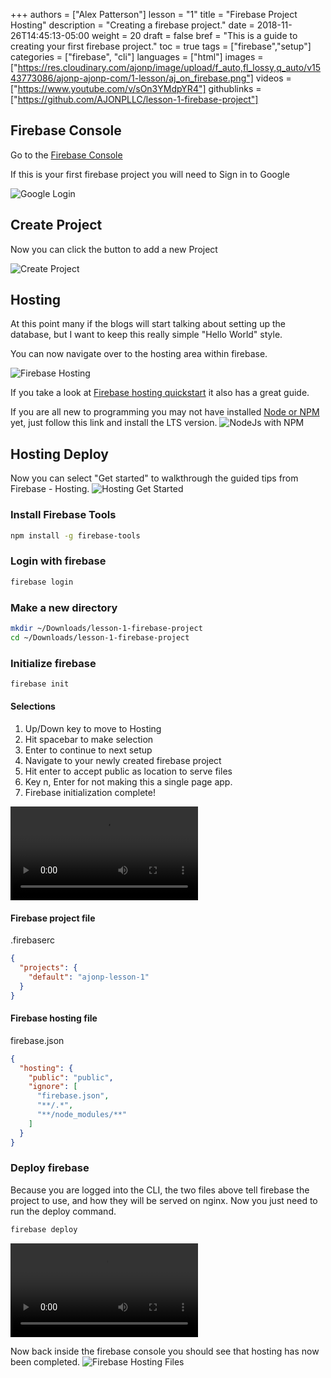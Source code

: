 +++
authors = ["Alex Patterson"]
lesson = "1"
title = "Firebase Project Hosting"
description = "Creating a firebase project."
date = 2018-11-26T14:45:13-05:00
weight = 20
draft = false
bref = "This is a guide to creating your first firebase project."
toc = true
tags = ["firebase","setup"]
categories = ["firebase", "cli"]
languages = ["html"]
images = ["https://res.cloudinary.com/ajonp/image/upload/f_auto,fl_lossy,q_auto/v1543773086/ajonp-ajonp-com/1-lesson/aj_on_firebase.png"]
videos = ["https://www.youtube.com/v/sOn3YMdpYR4"]
githublinks = ["https://github.com/AJONPLLC/lesson-1-firebase-project"]


## Firebase Console

Go to the [Firebase Console](https://console.firebase.google.com)

If this is your first firebase project you will need to Sign in to Google

![Google Login](https://res.cloudinary.com/ajonp/image/upload/f_auto,fl_lossy,q_auto/v1543272442/ajonp-ajonp-com/1-lesson/Screen_Shot_2018-11-26_at_5.44.44_PM.png)

## Create Project
Now you can click the button to add a new Project

![Create Project](https://res.cloudinary.com/ajonp/image/upload/f_auto,fl_lossy,q_auto/v1543272442/ajonp-ajonp-com/1-lesson/Screen_Shot_2018-11-26_at_5.46.16_PM.png)

## Hosting
At this point many if the blogs will start talking about setting up the database, but I want to keep this really simple "Hello World" style.

You can now navigate over to the hosting area within firebase.

![Firebase Hosting](https://res.cloudinary.com/ajonp/image/upload/f_auto,fl_lossy,q_auto/v1543452867/ajonp-ajonp-com/1-lesson/Screen_Shot_2018-11-28_at_7.49.10_PM.png)


If you take a look at [Firebase hosting quickstart](https://firebase.google.com/docs/hosting/) it also has a great guide.

If you are all new to programming you may not have installed [Node or NPM](https://nodejs.org/en/) yet, just follow this link and install the LTS version.
![NodeJs with NPM](https://res.cloudinary.com/ajonp/image/upload/f_auto,fl_lossy,q_auto/v1543691205/ajonp-ajonp-com/1-lesson/node_download.png)


## Hosting Deploy
Now you can select "Get started" to walkthrough the guided tips from Firebase - Hosting.
![Hosting Get Started](https://res.cloudinary.com/ajonp/image/upload/f_auto,fl_lossy,q_auto/v1543691320/ajonp-ajonp-com/1-lesson/Screen_Shot_2018-12-01_at_2.08.17_PM.png)

### Install Firebase Tools
```sh
npm install -g firebase-tools
```
### Login with firebase
```sh
firebase login
```
### Make a new directory
```sh
mkdir ~/Downloads/lesson-1-firebase-project
cd ~/Downloads/lesson-1-firebase-project

```
### Initialize firebase
```sh
firebase init
```

#### Selections

1. Up/Down key to move to Hosting
1. Hit spacebar to make selection
1. Enter to continue to next setup
1. Navigate to your newly created firebase project
1. Hit enter to accept public as location to serve files
1. Key n, Enter for not making this a single page app.
1. Firebase initialization complete!

<video controls src="https://res.cloudinary.com/ajonp/video/upload/f_auto,fl_lossy,q_auto/v1543783288/ajonp-ajonp-com/1-lesson/lesson-1-firebase-init.mov" title="Firebase Initialize"></video>

#### Firebase project file 
.firebaserc
```json
{
  "projects": {
    "default": "ajonp-lesson-1"
  }
}
```

#### Firebase hosting file 
firebase.json
```json
{
  "hosting": {
    "public": "public",
    "ignore": [
      "firebase.json",
      "**/.*",
      "**/node_modules/**"
    ]
  }
}
```

### Deploy firebase
Because you are logged into the CLI, the two files above tell firebase the project to use, and how they will be served on nginx.
Now you just need to run the deploy command.

```sh
firebase deploy
```
<video control src="https://res.cloudinary.com/ajonp/video/upload/v1543784633/ajonp-ajonp-com/1-lesson/firebase-deploy.mov" title="Firebase Deploy"></video>

Now back inside the firebase console you should see that hosting has now been completed.
![Firebase Hosting Files](https://res.cloudinary.com/ajonp/image/upload/f_auto,fl_lossy,q_auto/v1543784444/ajonp-ajonp-com/1-lesson/hosting_after_deploy.png)